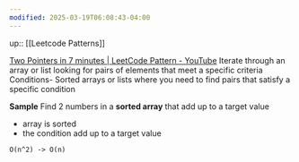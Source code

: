 ```yaml
---
modified: 2025-03-19T06:08:43-04:00
---
```

up:: [[Leetcode Patterns]]

[Two Pointers in 7 minutes | LeetCode Pattern - YouTube](https://www.youtube.com/watch?v=QzZ7nmouLTI&list=PLK63NuByH5o-tqaMUHRA4r8ObRW7PWz45&index=1)
Iterate through an array or list looking for pairs of elements that meet a specific criteria
Conditions- Sorted arrays or lists where you need to find pairs that satisfy a specific condition

**Sample**
Find 2 numbers in a **sorted array** that add up to a target value
- array is sorted
- the condition add up to a target value

`O(n^2) -> O(n)` 